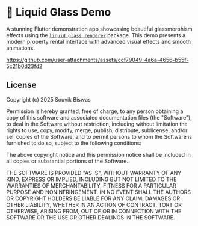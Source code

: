 # 🌊 Liquid Glass Demo

A stunning Flutter demonstration app showcasing beautiful glassmorphism effects using the [`liquid_glass_renderer`](https://pub.dev/packages/liquid_glass_renderer) package. This demo presents a modern property rental interface with advanced visual effects and smooth animations.

https://github.com/user-attachments/assets/ccf79049-4a6a-4656-b55f-5c21b0d23fd2


## License

Copyright (c) 2025 Souvik Biswas

Permission is hereby granted, free of charge, to any person obtaining a copy
of this software and associated documentation files (the "Software"), to deal
in the Software without restriction, including without limitation the rights
to use, copy, modify, merge, publish, distribute, sublicense, and/or sell
copies of the Software, and to permit persons to whom the Software is
furnished to do so, subject to the following conditions:

The above copyright notice and this permission notice shall be included in all
copies or substantial portions of the Software.

THE SOFTWARE IS PROVIDED "AS IS", WITHOUT WARRANTY OF ANY KIND, EXPRESS OR
IMPLIED, INCLUDING BUT NOT LIMITED TO THE WARRANTIES OF MERCHANTABILITY,
FITNESS FOR A PARTICULAR PURPOSE AND NONINFRINGEMENT. IN NO EVENT SHALL THE
AUTHORS OR COPYRIGHT HOLDERS BE LIABLE FOR ANY CLAIM, DAMAGES OR OTHER
LIABILITY, WHETHER IN AN ACTION OF CONTRACT, TORT OR OTHERWISE, ARISING FROM,
OUT OF OR IN CONNECTION WITH THE SOFTWARE OR THE USE OR OTHER DEALINGS IN THE
SOFTWARE.
